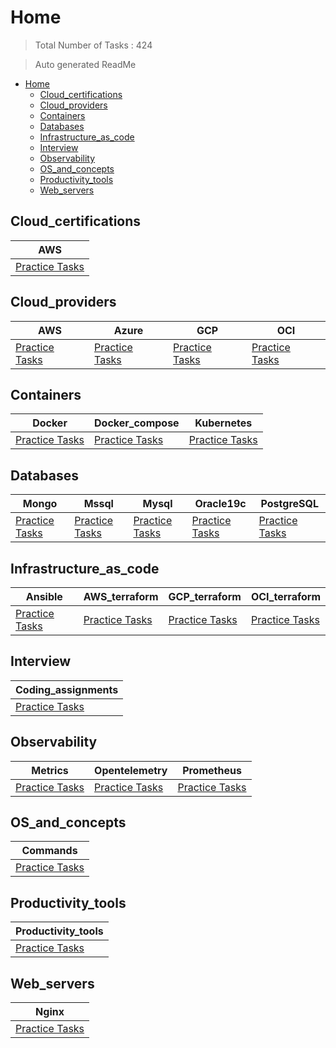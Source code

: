 # Home

> Total Number of Tasks :      424

> Auto generated ReadMe

- [Home](#home)
  - [Cloud\_certifications](#cloud_certifications)
  - [Cloud\_providers](#cloud_providers)
  - [Containers](#containers)
  - [Databases](#databases)
  - [Infrastructure\_as\_code](#infrastructure_as_code)
  - [Interview](#interview)
  - [Observability](#observability)
  - [OS\_and\_concepts](#os_and_concepts)
  - [Productivity\_tools](#productivity_tools)
  - [Web\_servers](#web_servers)

## Cloud_certifications

| AWS                                             |
| ----------------------------------------------- |
| [Practice Tasks](home/cloud_certifications/aws) |

## Cloud_providers

| AWS                                        | Azure                                        | GCP                                        | OCI                                        |
| ------------------------------------------ | -------------------------------------------- | ------------------------------------------ | ------------------------------------------ |
| [Practice Tasks](home/cloud_providers/aws) | [Practice Tasks](home/cloud_providers/azure) | [Practice Tasks](home/cloud_providers/gcp) | [Practice Tasks](home/cloud_providers/oci) |

## Containers

| Docker                                   | Docker_compose                                   | Kubernetes                                   |
| ---------------------------------------- | ------------------------------------------------ | -------------------------------------------- |
| [Practice Tasks](home/containers/docker) | [Practice Tasks](home/containers/docker_compose) | [Practice Tasks](home/containers/kubernetes) |

## Databases

| Mongo                                  | Mssql                                  | Mysql                                  | Oracle19c                                  | PostgreSQL                                  |
| -------------------------------------- | -------------------------------------- | -------------------------------------- | ------------------------------------------ | ------------------------------------------- |
| [Practice Tasks](home/databases/mongo) | [Practice Tasks](home/databases/mssql) | [Practice Tasks](home/databases/mysql) | [Practice Tasks](home/databases/oracle19c) | [Practice Tasks](home/databases/postgreSQL) |

## Infrastructure_as_code

| Ansible                                               | AWS_terraform                                               | GCP_terraform                                               | OCI_terraform                                               |
| ----------------------------------------------------- | ----------------------------------------------------------- | ----------------------------------------------------------- | ----------------------------------------------------------- |
| [Practice Tasks](home/infrastructure_as_code/ansible) | [Practice Tasks](home/infrastructure_as_code/terraform/aws) | [Practice Tasks](home/infrastructure_as_code/terraform/gcp) | [Practice Tasks](home/infrastructure_as_code/terraform/oci) |

## Interview

| Coding_assignments                                  |
| --------------------------------------------------- |
| [Practice Tasks](home/interview/coding_assignments) |

## Observability

| Metrics                                      | Opentelemetry                                      | Prometheus                                      |
| -------------------------------------------- | -------------------------------------------------- | ----------------------------------------------- |
| [Practice Tasks](home/observability/metrics) | [Practice Tasks](home/observability/opentelemetry) | [Practice Tasks](home/observability/prometheus) |

## OS_and_concepts

| Commands                                        |
| ----------------------------------------------- |
| [Practice Tasks](home/os_and_concepts/commands) |

## Productivity_tools

| Productivity_tools                        |
| ----------------------------------------- |
| [Practice Tasks](home/productivity_tools) |

## Web_servers

| Nginx                                    |
| ---------------------------------------- |
| [Practice Tasks](home/web_servers/nginx) |

